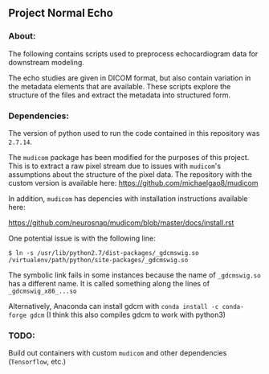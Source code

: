 ## Project Normal Echo 

### About:
The following contains scripts used to preprocess echocardiogram data for downstream modeling.

The echo studies are given in DICOM format, but also contain variation in the metadata elements that are available. These scripts explore the structure of the files and extract the metadata into structured form.

### Dependencies:

The version of python used to run the code contained in this repository was `2.7.14`.

The `mudicom` package has been modified for the purposes of this project. This is to extract a raw pixel stream due to issues with `mudicom`'s assumptions about the structure of the pixel data. The repository with the custom version is available here:
https://github.com/michaelgao8/mudicom

In addition, `mudicom` has depencies with installation instructions available here:

https://github.com/neurosnap/mudicom/blob/master/docs/install.rst

One potential issue is with the following line:

```$ ln -s /usr/lib/python2.7/dist-packages/_gdcmswig.so /virtualenv/path/python/site-packages/_gdcmswig.so```

The symbolic link fails in some instances because the name of `_gdcmswig.so` has a different name. It is called something along the lines of `_gdcmswig_x86_...so` 

Alternatively, Anaconda can install gdcm with `conda install -c conda-forge gdcm` (I think this also compiles gdcm to work with python3)

### TODO:

Build out containers with custom `mudicom` and other dependencies (`Tensorflow`, etc.)

